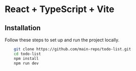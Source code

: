 # React + TypeScript + Vite

## Installation
Follow these steps to set up and run the project locally.

```bash
    git clone https://github.com/main-repo/todo-list.git 
    cd todo-list
    npm install
    npm run dev
